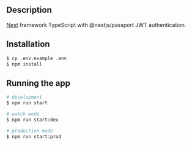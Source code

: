 ## Description

[Nest](https://github.com/nestjs/nest) framework TypeScript with @nestjs/passport JWT authentication.

## Installation

```bash
$ cp .env.example .env
$ npm install
```

## Running the app

```bash
# development
$ npm run start

# watch mode
$ npm run start:dev

# production mode
$ npm run start:prod
```
